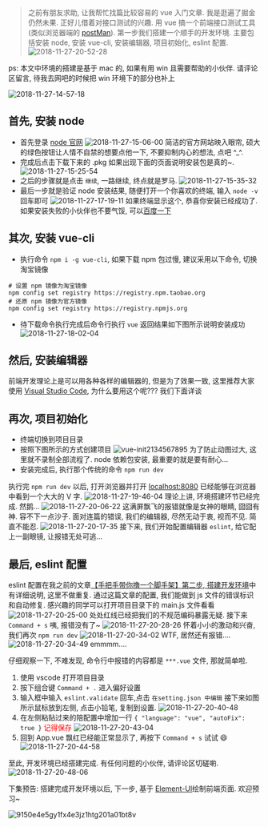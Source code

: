 > 之前有朋友求助, 让我帮忙找篇比较容易的 vue 入门文章. 我是逛遍了掘金仍然未果. 正好儿借着对接口测试的兴趣. 用 vue 搞一个前端接口测试工具(类似浏览器端的 [postMan](https://www.getpostman.com/)). 第一步我们搭建一个顺手的开发环境. 主要包括安装 node, 安装 vue-cli, 安装编辑器, 项目初始化, eslint 配置.
![2018-11-27-20-52-28](https://user-gold-cdn.xitu.io/2018/11/27/167554fd499f1402?w=372&h=374&f=png&s=122148)

ps: 本文中环境的搭建是基于 mac 的, 如果有用 win 且需要帮助的小伙伴. 请评论区留言, 待我去网吧的时候把 win 环境下的部分也补上

![2018-11-27-14-57-18](https://user-gold-cdn.xitu.io/2018/11/27/1675550159961977?w=592&h=544&f=png&s=224226)

## 首先, 安装 node

- 首先登录 [node 官网](https://nodejs.org/en/)
![2018-11-27-15-06-00](https://user-gold-cdn.xitu.io/2018/11/27/167554fda46896ba?w=2554&h=1316&f=png&s=287797)
简洁的官方网站映入眼帘, 硕大的绿色按钮让人情不自禁的想要点他一下, 不要抑制内心的想法, 点吧 ^_^.
- 完成后点击下载下来的 .pkg 如果出现下面的页面说明安装包是真的~.
![2018-11-27-15-25-54](https://user-gold-cdn.xitu.io/2018/11/27/167554fd919e098b?w=1240&h=876&f=png&s=115575)
- 之后的步骤就是点击 `继续`, 一路继续, 终点就是罗马.
![2018-11-27-15-35-32](https://user-gold-cdn.xitu.io/2018/11/27/167554fd7619cfb4?w=662&h=504&f=png&s=222928)
- 最后一步就是验证 node 安装结果, 随便打开一个你喜欢的终端, 输入 `node -v` 回车即可
![2018-11-27-17-19-11](https://user-gold-cdn.xitu.io/2018/11/27/1675550159833ff6?w=944&h=62&f=png&s=21224)
如果终端显示这个, 恭喜你安装已经成功了. 如果安装失败的小伙伴也不要气馁, 可以[百度一下](https://www.baidu.com/s?ie=UTF-8&wd=%E5%AE%89%E8%A3%85nodejs)

## 其次, 安装 vue-cli

- 执行命令 `npm i -g vue-cli`, 如果下载 npm 包过慢, 建议采用以下命令, 切换淘宝镜像

```shell
# 设置 npm 镜像为淘宝镜像
npm config set registry https://registry.npm.taobao.org
# 还原 npm 镜像为官方镜像
npm config set registry https://registry.npmjs.org
```

- 待下载命令执行完成后命令行执行 `vue` 返回结果如下图所示说明安装成功
![2018-11-27-18-02-04](https://user-gold-cdn.xitu.io/2018/11/27/167554fd3e387036?w=1024&h=418&f=png&s=89318)

## 然后, 安装编辑器

前端开发理论上是可以用各种各样的编辑器的, 但是为了效果一致, 这里推荐大家使用 [Visual Studio Code](https://code.visualstudio.com/), 为什么要用这个呢??? 我们下面详谈

## 再次, 项目初始化

- 终端切换到项目目录
- 按照下图所示的方式创建项目
![vue-init2134567895](https://user-gold-cdn.xitu.io/2018/11/27/167554fe267f225a?w=1012&h=576&f=gif&s=1216269)
为了防止动图过大, 这里就不录制全部流程了.  node 依赖包安装, 最重要的就是要有耐心...
- 安装完成后, 执行那个传统的命令 `npm run dev`

执行完 `npm run dev` 以后, 打开浏览器并打开 [localhost:8080](http://localhost:8080) 已经能够在浏览器中看到一个大大的 V 字.
![2018-11-27-19-46-04](https://user-gold-cdn.xitu.io/2018/11/27/167554fe5344fa1a?w=2558&h=1372&f=png&s=162662)
理论上讲, 环境搭建环节已经完成. 然鹅...
![2018-11-27-20-06-22](https://user-gold-cdn.xitu.io/2018/11/27/167554fed8d92732?w=2440&h=1454&f=png&s=299167)
这满屏飘飞的报错就像是女神的眼睛, 囧囧有神. 容不下一点沙子. 面对连篇的错误, 我们的编辑器, 尽然无动于衷, 视而不见. 简直不能忍.
![2018-11-27-20-17-35](https://user-gold-cdn.xitu.io/2018/11/27/167554fedc82c690?w=554&h=556&f=png&s=469359)
接下来, 我们开始配置编辑器 `eslint`, 给它配上一副眼镜, 让报错无处可逃...

## 最后, eslint 配置

eslint 配置在我之前的文章[【手把手带你撸一个脚手架】第二步, 搭建开发环境](https://juejin.im/post/5bec24ddf265da61171c4a34)中有详细说明, 这里不做重复. 通过这篇文章的配置, 我们能做到 js 文件的错误标识和自动修复. 感兴趣的同学可以打开项目目录下的 main.js 文件看看
![2018-11-27-20-25-00](https://user-gold-cdn.xitu.io/2018/11/27/167554fedcb30efa?w=2556&h=1124&f=png&s=416161)
处处红线已经把我们的不规范编码暴露无疑. 接下来 `Command + s` 咦, 报错没有了~
![2018-11-27-20-28-26](https://user-gold-cdn.xitu.io/2018/11/27/167554fef0db3f95?w=738&h=584&f=png&s=221536)
怀着小小的激动和兴奋, 我们再次 `npm run dev`
![2018-11-27-20-34-02](https://user-gold-cdn.xitu.io/2018/11/27/167554ff38d75c51?w=2554&h=1294&f=png&s=370992)
WTF, 居然还有报错....
![2018-11-27-20-34-49](https://user-gold-cdn.xitu.io/2018/11/27/167554ff33e5dfb2?w=572&h=548&f=png&s=400801)
emmmm....

仔细观察一下, 不难发现, 命令行中报错的内容都是 `***.vue` 文件, 那就简单啦.

1. 使用 vscode 打开项目目录
1. 按下组合键 `Command + .` 进入偏好设置
1. 输入框中输入 `eslint.validate` 回车,点击 `在setting.json 中编辑` 接下来如图所示鼠标放到左侧, 点击小铅笔, 复制到设置.
![2018-11-27-20-40-48](https://user-gold-cdn.xitu.io/2018/11/27/167554fef1aa6ebe?w=1948&h=1130&f=png&s=578520)
1. 在左侧粘贴过来的陪配置中增加一行 `{ "language": "vue", "autoFix": true }` <span style="color: red;">记得保存</span>
![2018-11-27-20-43-04](https://user-gold-cdn.xitu.io/2018/11/27/167554ff350ccca9?w=1952&h=1128&f=png&s=425580)
1. 回到 App.vue 飘红已经能正常显示了, 再按下 `Command + s` 试试 😄
![2018-11-27-20-44-58](https://user-gold-cdn.xitu.io/2018/11/27/167554ff3db7c6be?w=1942&h=1130&f=png&s=318374)

至此, 开发环境已经搭建完成. 有任何问题的小伙伴, 请评论区切磋喲.
![2018-11-27-20-48-06](https://user-gold-cdn.xitu.io/2018/11/27/167554ff7a389ddf?w=474&h=586&f=png&s=155672)

下集预告: 搭建完成开发环境以后, 下一步, 基于 [Element-UI](http://element-cn.eleme.io/#/zh-CN)绘制前端页面. 欢迎预习~

![9150e4e5gy1fx4e3jz1htg201a01bt8v](https://user-gold-cdn.xitu.io/2018/11/27/167554ff7a201276?w=46&h=47&f=gif&s=16261)
